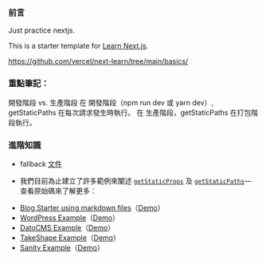 ### 前言

Just practice nextjs.

This is a starter template for [Learn Next.js](https://nextjs.org/learn).

https://github.com/vercel/next-learn/tree/main/basics/


### 重點筆記：

開發階段 vs. 生產階段
在 開發階段（npm run dev 或 yarn dev）, getStaticPaths 在每次請求發生時執行。
在 生產階段，getStaticPaths 在打包階段執行。



### 進階知識

- fallback [文件](https://nextjs.tw/docs/api-reference/data-fetching/get-static-paths#fallback-false)

- 我們目前為止建立了許多範例來闡述 [`getStaticProps`](https://nextjs.tw/docs/basic-features/data-fetching#getstaticprops-static-generation) 及 [`getStaticPaths`](https://nextjs.tw/docs/basic-features/data-fetching#getstaticpaths-static-generation)— 查看原始碼來了解更多：

* [Blog Starter using markdown files](https://github.com/vercel/next.js/tree/canary/examples/blog-starter)（[Demo](https://next-blog-starter.vercel.app/)）
* [WordPress Example](https://github.com/vercel/next.js/tree/canary/examples/cms-wordpress)（[Demo](https://next-blog-wordpress.vercel.app/)）
* [DatoCMS Example](https://github.com/vercel/next.js/tree/canary/examples/cms-datocms)（[Demo](https://next-blog-datocms.vercel.app/)）
* [TakeShape Example](https://github.com/vercel/next.js/tree/canary/examples/cms-takeshape)（[Demo](https://next-blog-takeshape.vercel.app/)）
* [Sanity Example](https://github.com/vercel/next.js/tree/canary/examples/cms-sanity)（[Demo](https://next-blog-sanity.vercel.app/)）
